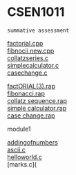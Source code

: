 # CSEN1011

  
    summative assessment
    
[factorial.cpp](https://github.com/anjalianni/CSEN1011/blob/13bace14e91b9d9ae2509e0c336aa59fcf83d2fa/factorial.cpp)<br/>
[fibnocii new.cpp](https://github.com/anjalianni/CSEN1011/blob/13bace14e91b9d9ae2509e0c336aa59fcf83d2fa/fibnocci%20new.cpp)<br/>
[collatzseries.c](https://github.com/anjalianni/CSEN1011/blob/9f7bd72c73e3b996caf639423a6747d30234b1b8/collatzseries.c)<br/>
[simplecalculator.c](https://github.com/anjalianni/CSEN1011/blob/9f7bd72c73e3b996caf639423a6747d30234b1b8/simplecalculator.c)<br/>
[casechange.c](https://github.com/anjalianni/CSEN1011/blob/9f7bd72c73e3b996caf639423a6747d30234b1b8/casechange.c)<br/>

[factORIAL(3).rap](https://github.com/anjalianni/CSEN1011/blob/5e16a5baf30b0a3caaa7400c99e0df1cc285caa7/FactORIAL.rap)<br/>
[fibonacci.rap](https://github.com/anjalianni/CSEN1011/blob/5e16a5baf30b0a3caaa7400c99e0df1cc285caa7/fibonacci.rap)<br/>
[collatz sequence.rap](https://github.com/anjalianni/CSEN1011/blob/5e16a5baf30b0a3caaa7400c99e0df1cc285caa7/collatz%20sequence.rap)<br/>
[simple calculator.rap](https://github.com/anjalianni/CSEN1011/blob/5e16a5baf30b0a3caaa7400c99e0df1cc285caa7/simple%20calculator.rap)<br/>
[case change.rap](https://github.com/anjalianni/CSEN1011/blob/5e16a5baf30b0a3caaa7400c99e0df1cc285caa7/casechange.rap)<br/>

module1 

[addingofnumbers](https://github.com/anjalianni/CSEN1011/blob/5e73ec745fa59ec7fc901f1dcc5b46979b2361a8/addingofnumbers.c)<br/>
[ascii.c](https://github.com/anjalianni/CSEN1011/blob/8c70f0bb9daaa10ff6361834070e9117984d176c/ascii.c)<br/>
[helloworld.c](https://github.com/anjalianni/CSEN1011/blob/71f5f940db14762fdf3d3cedcaa7f91e52a90914/helloworld.c)<br/>
[marks.c](

